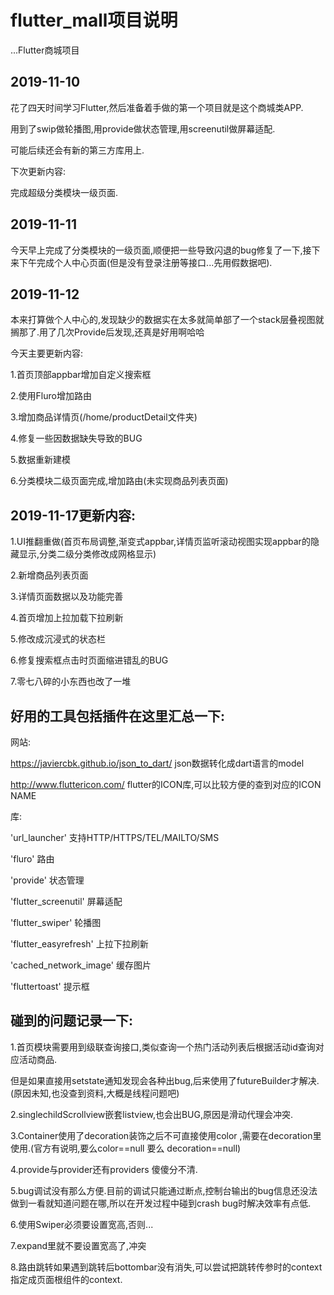 # flutter_mall项目说明

...Flutter商城项目

## 2019-11-10
花了四天时间学习Flutter,然后准备着手做的第一个项目就是这个商城类APP.

用到了swip做轮播图,用provide做状态管理,用screenutil做屏幕适配.

可能后续还会有新的第三方库用上.

下次更新内容:

完成超级分类模块一级页面.

## 2019-11-11

今天早上完成了分类模块的一级页面,顺便把一些导致闪退的bug修复了一下,接下来下午完成个人中心页面(但是没有登录注册等接口...先用假数据吧).

## 2019-11-12

本来打算做个人中心的,发现缺少的数据实在太多就简单部了一个stack层叠视图就搁那了.用了几次Provide后发现,还真是好用啊哈哈

今天主要更新内容:

1.首页顶部appbar增加自定义搜索框

2.使用Fluro增加路由

3.增加商品详情页(/home/productDetail文件夹)

4.修复一些因数据缺失导致的BUG

5.数据重新建模

6.分类模块二级页面完成,增加路由(未实现商品列表页面)

## 2019-11-17更新内容:

1.UI推翻重做(首页布局调整,渐变式appbar,详情页监听滚动视图实现appbar的隐藏显示,分类二级分类修改成网格显示)

2.新增商品列表页面

3.详情页面数据以及功能完善

4.首页增加上拉加载下拉刷新

5.修改成沉浸式的状态栏

6.修复搜索框点击时页面缩进错乱的BUG

7.零七八碎的小东西也改了一堆

## 好用的工具包括插件在这里汇总一下:

网站:

https://javiercbk.github.io/json_to_dart/   json数据转化成dart语言的model

http://www.fluttericon.com/                 flutter的ICON库,可以比较方便的查到对应的ICON NAME

库:

'url_launcher'          支持HTTP/HTTPS/TEL/MAILTO/SMS

'fluro'                 路由

'provide'               状态管理

'flutter_screenutil'    屏幕适配

'flutter_swiper'        轮播图

'flutter_easyrefresh'   上拉下拉刷新

'cached_network_image'  缓存图片

'fluttertoast'          提示框

## 碰到的问题记录一下:

1.首页模块需要用到级联查询接口,类似查询一个热门活动列表后根据活动id查询对应活动商品.

但是如果直接用setstate通知发现会各种出bug,后来使用了futureBuilder才解决.(原因未知,也没查到资料,大概是线程问题吧)

2.singlechildScrollview嵌套listview,也会出BUG,原因是滑动代理会冲突.

3.Container使用了decoration装饰之后不可直接使用color ,需要在decoration里使用.(官方有说明,要么color==null 要么 decoration==null)

4.provide与provider还有providers 傻傻分不清.

5.bug调试没有那么方便.目前的调试只能通过断点,控制台输出的bug信息还没法做到一看就知道问题在哪,所以在开发过程中碰到crash bug时解决效率有点低.

6.使用Swiper必须要设置宽高,否则...

7.expand里就不要设置宽高了,冲突

8.路由跳转如果遇到跳转后bottombar没有消失,可以尝试把跳转传参时的context指定成页面根组件的context.
